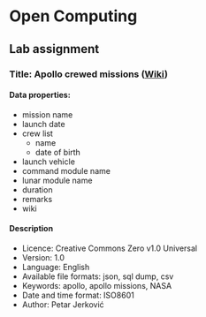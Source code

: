 # Open Computing

## Lab assignment

### Title: Apollo crewed missions ([Wiki](https://en.wikipedia.org/wiki/List_of_Apollo_missions#Crewed_missions))

#### Data properties:

-   mission name
-   launch date
-   crew list
    -   name
    -   date of birth
-   launch vehicle
-   command module name
-   lunar module name
-   duration
-   remarks
-   wiki

#### Description

-   Licence: Creative Commons Zero v1.0 Universal
-   Version: 1.0
-   Language: English
-   Available file formats: json, sql dump, csv
-   Keywords: apollo, apollo missions, NASA
-   Date and time format: ISO8601
-   Author: Petar Jerković

